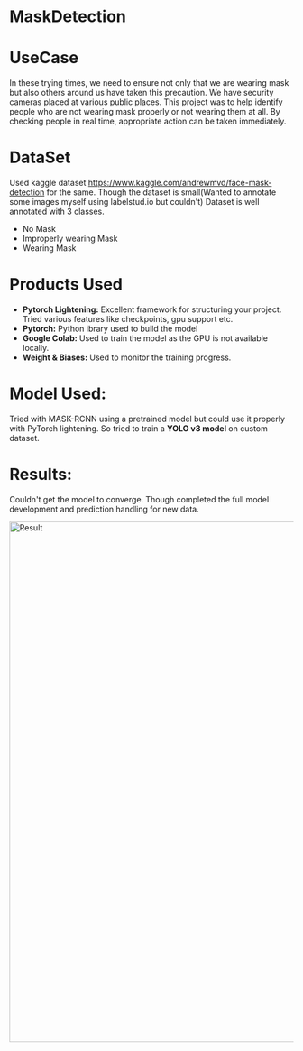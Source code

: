 # MaskDetection
# UseCase 
In these trying times, we need to ensure not only that we are wearing mask but also others around us have taken this precaution. We have security cameras placed at various public places. This project was to help identify people who are not wearing mask properly or not wearing them at all. By checking people in real time, appropriate action can be taken immediately.

# DataSet 
Used kaggle dataset https://www.kaggle.com/andrewmvd/face-mask-detection for  the same. 
Though the dataset is small(Wanted to annotate some images myself using labelstud.io but couldn't)
Dataset is well annotated with 3 classes. 
* No Mask 
* Improperly wearing Mask 
* Wearing Mask

# Products Used 
   * **Pytorch Lightening:** Excellent framework for structuring your project. Tried various features              like checkpoints, gpu support etc.
   * **Pytorch:** Python ibrary used to build the model
   * **Google Colab:** Used to train the model as the GPU is not available locally.
   * **Weight & Biases:** Used to monitor the training progress.

# Model Used: 
Tried with MASK-RCNN using a pretrained model but could use it properly with PyTorch lightening. So tried to train a __YOLO v3 model__ on custom dataset. 

# Results:
Couldn't get the model to converge. Though completed the full model development and prediction handling for new data.

<img width="923" alt="Result" src="https://user-images.githubusercontent.com/17312814/118266209-e5204e00-b4d7-11eb-94d7-e5e47ee05f3b.png">

